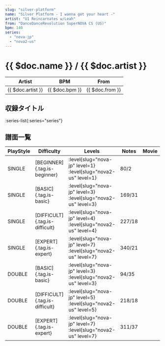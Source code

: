 ```yaml
---
slug: "silver-platform"
name: "Silver Platform - I wanna get your heart -"
artist: "U1 Reincarnates w/Leah"
from: "DanceDanceRevolution SuperNOVA CS (US)"
bpm: 140
series:
  - "nova-jp"
  - "nova2-us"
---
```


# {{ $doc.name }} / {{ $doc.artist }}

|Artist|BPM|From|
|------|---|----|
|{{ $doc.artist }}|{{ $doc.bpm }}|{{ $doc.from }}|

## 収録タイトル

:series-list{:series="series"}

## 譜面一覧

|PlayStyle|Difficulty|Levels|Notes|Movie|
|---------|----------|------|-----|-----|
|SINGLE|[BEGINNER]{.tag.is-beginner}|<div class="field is-grouped is-grouped-multiline">:level{slug="nova-jp" level=1} :level{slug="nova2-us" level=1}</div>|80/2||
|SINGLE|[BASIC]{.tag.is-basic}|<div class="field is-grouped is-grouped-multiline">:level{slug="nova-jp" level=3} :level{slug="nova2-us" level=3}</div>|169/31||
|SINGLE|[DIFFICULT]{.tag.is-difficult}|<div class="field is-grouped is-grouped-multiline">:level{slug="nova-jp" level=4} :level{slug="nova2-us" level=4}</div>|227/18||
|SINGLE|[EXPERT]{.tag.is-expert}|<div class="field is-grouped is-grouped-multiline">:level{slug="nova-jp" level=7} :level{slug="nova2-us" level=7}</div>|340/21||
|DOUBLE|[BASIC]{.tag.is-basic}|<div class="field is-grouped is-grouped-multiline">:level{slug="nova-jp" level=3} :level{slug="nova2-us" level=3}</div>|94/35||
|DOUBLE|[DIFFICULT]{.tag.is-difficult}|<div class="field is-grouped is-grouped-multiline">:level{slug="nova-jp" level=5} :level{slug="nova2-us" level=5}</div>|218/18||
|DOUBLE|[EXPERT]{.tag.is-expert}|<div class="field is-grouped is-grouped-multiline">:level{slug="nova-jp" level=7} :level{slug="nova2-us" level=7}</div>|311/37||
